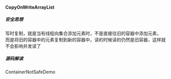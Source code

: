 #### CopyOnWriteArrayList 


##### 安全思想

写时复制，就是当有线程向集合添加元素时，不是直接往旧的容器中添加元素，
而是将旧的容器中的元素复制到新的容器中，读的时候读的仍然是旧容器，这样就不会影响并发读了

##### 源码解读

  ContainerNotSafeDemo